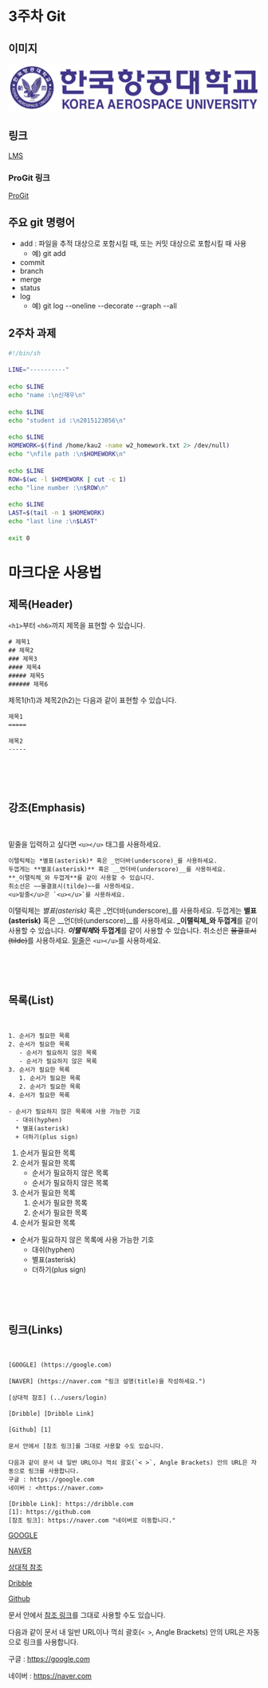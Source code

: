 # 3주차 Git

## 이미지
![한국항공대학교](../img/kau/kau.png)

## 링크
[LMS](https://lms.kau.ac.kr)

### ProGit 링크
[ProGit](https://git-scm.com/book/en/v2)

## 주요 git 명령어
- add : 파일을 추적 대상으로 포함시킬 때, 또는 커밋 대상으로 포함시킬 때 사용
  - 예) git add
- commit
- branch
- merge
- status
- log
  - 예) git log --oneline --decorate --graph --all

## 2주차 과제
```bash
#!/bin/sh

LINE="----------"

echo $LINE
echo "name :\n신재우\n"

echo $LINE
echo "student id :\n2015123056\n"

echo $LINE
HOMEWORK=$(find /home/kau2 -name w2_homework.txt 2> /dev/null)
echo "\nfile path :\n$HOMEWORK\n"

echo $LINE
ROW=$(wc -l $HOMEWORK | cut -c 1)
echo "line number :\n$ROW\n"

echo $LINE
LAST=$(tail -n 1 $HOMEWORK)
echo "last line :\n$LAST"

exit 0
```

# 마크다운 사용법
## 제목(Header)

`<h1>`부터 `<h6>`까지 제목을 표현할 수 있습니다. 

    # 제목1
    ## 제목2
    ### 제목3
    #### 제목4
    ##### 제목5
    ###### 제목6

제목1(h1)과 제목2(h2)는 다음과 같이 표현할 수 있습니다.

    제목1
    =====

    제목2
    -----

<br><br><br>

## 강조(Emphasis)

<br>

밑줄을 입력하고 싶다면 `<u></u>` 태그를 사용하세요. 

    이탤릭체는 *별표(asterisk)* 혹은 _언더바(underscore)_를 사용하세요.
    두껍게는 **별표(asterisk)** 혹은 __언더바(underscore)__를 사용하세요. 
    **_이탤릭체_와 두껍게**를 같이 사용할 수 있습니다.
    취소선은 ~~물결표시(tilde)~~를 사용하세요.
    <u>밑줄</u>은 `<u></u>`를 사용하세요. 

이탤릭체는 *별표(asterisk)* 혹은 _언더바(underscore)_를 사용하세요.
두껍게는 **별표(asterisk)** 혹은 __언더바(underscore)__를 사용하세요. 
**_이탤릭체_와 두껍게**를 같이 사용할 수 있습니다.
***이탤릭체*와 두껍게**를 같이 사용할 수 있습니다.
취소선은 ~~물결표시(tilde)~~를 사용하세요.
<u>밑줄</u>은 `<u></u>`를 사용하세요. 

<br><br><br>

## 목록(List)

<br>

    1. 순서가 필요한 목록
    2. 순서가 필요한 목록
       - 순서가 필요하지 않은 목록
       - 순서가 필요하지 않은 목록
    3. 순서가 필요한 목록
       1. 순서가 필요한 목록
       2. 순서가 필요한 목록
    4. 순서가 필요한 목록

    - 순서가 필요하지 않은 목록에 사용 가능한 기호
      - 대쉬(hyphen)
      * 별표(asterisk)
      + 더하기(plus sign)

1. 순서가 필요한 목록
2. 순서가 필요한 목록
   - 순서가 필요하지 않은 목록
   - 순서가 필요하지 않은 목록
3. 순서가 필요한 목록
   1. 순서가 필요한 목록
   2. 순서가 필요한 목록
4. 순서가 필요한 목록

- 순서가 필요하지 않은 목록에 사용 가능한 기호
  - 대쉬(hyphen)
  * 별표(asterisk)
  + 더하기(plus sign)

<br><br><br>

## 링크(Links)

<br>

    [GOOGLE] (https://google.com)

    [NAVER] (https://naver.com "링크 설명(title)을 작성하세요.")

    [상대적 참조] (../users/login)

    [Dribble] [Dribble Link]

    [Github] [1]

    문서 안에서 [참조 링크]를 그대로 사용할 수도 있습니다.

    다음과 같이 문서 내 일반 URL이나 꺽쇠 괄호(`< >`, Angle Brackets) 안의 URL은 자동으로 링크를 사용합니다. 
    구글 : https://google.com
    네이버 : <https://naver.com>

    [Dribble Link]: https://dribble.com
    [1]: https://github.com
    [참조 링크]: https://naver.com "네이버로 이동합니다."

[GOOGLE](https://google.com)

[NAVER](https://naver.com "링크 설명(title)을 작성하세요.")

[상대적 참조](../users/login)

[Dribble][Dribble Link]

[Github][1]

문서 안에서 [참조 링크]를 그대로 사용할 수도 있습니다.

다음과 같이 문서 내 일반 URL이나 꺽쇠 괄호(`< >`, Angle Brackets) 안의 URL은 자동으로 링크를 사용합니다.

구글 : https://google.com

네이버 : <https://naver.com>

[Dribble Link]: https://dribble.com

[1]: https://github.com

[참조 링크]: https://naver.com "네이버로 이동합니다."
